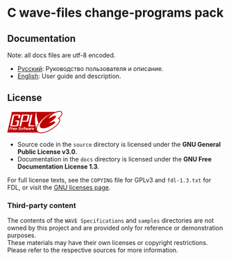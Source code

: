 # C wave-files change-programs pack

## Documentation
Note: all docs files are utf-8 encoded.
- [Русский](./docs/README_ru.md): Руководство пользователя и описание.
- [English](./docs/README_en.md): User guide and description.


## License
![GPLv3](./images/gplv3-127x51.png)

- Source code in the `source` directory is licensed under the **GNU General Public License v3.0**.  
- Documentation in the `docs` directory is licensed under the **GNU Free Documentation License 1.3**.

For full license texts, see the `COPYING` file for GPLv3 and `fdl-1.3.txt` for FDL, or visit the [GNU licenses page](https://www.gnu.org/licenses/).

### Third-party content
The contents of the `WAVE Specifications` and `samples` directories
  are not owned by this project
  and are provided only for reference or demonstration purposes.  
  These materials may have their own licenses or copyright restrictions.  
  Please refer to the respective sources for more information.

